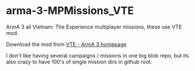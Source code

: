 # arma-3-MPMissions_VTE

ArmA 3 all Vietnam: The Experience multiplayer missions, these use VTE mod.

Download the mod from [VTE - ArmA 3 homepage](https://www.vtemod.com/vte-arma3.php)

I don't like having several campaigns / missions in one big blob repo, but its also crazy to have 100's of single mission dirs in github root.
